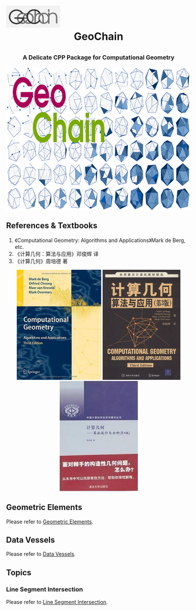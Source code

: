 # <img src="https://github.com/ChenZhouUC/GeoChain/blob/master/assets/geochain.png" height="60"/> <center>GeoChain</center>

## <font size=3><center>A Delicate CPP Package for Computational Geometry</center></font>

<div align=center>
<img src="https://github.com/ChenZhouUC/GeoChain/blob/master/assets/Concept.png" alt="concept" width="800" height="390" align="center"/>
</div>

## References & Textbooks

1. 《Computational Geometry: Algorithms and Applications》Mark de Berg, etc.
2. 《计算几何：算法与应用》邓俊辉 译
3. 《计算几何》周培德 著

<div align=center>
<img src="https://github.com/ChenZhouUC/GeoChain/blob/master/assets/CGtextbook_eng.jpg" alt="eng" width="230" height="300"/>
<img src="https://github.com/ChenZhouUC/GeoChain/blob/master/assets/CGtextbook_chn.jpg" alt="chn" width="212" height="300"/>
<img src="https://github.com/ChenZhouUC/GeoChain/blob/master/assets/CGtextbook_zpd.jpg" alt="zpd" width="213" height="300"/>
</div>

## Geometric Elements

Please refer to [Geometric Elements](https://github.com/ChenZhouUC/GeoChain/tree/master/Elements).

## Data Vessels

Please refer to [Data Vessels](https://github.com/ChenZhouUC/GeoChain/tree/master/Vessels).

## Topics

### Line Segment Intersection

Please refer to [Line Segment Intersection](https://github.com/ChenZhouUC/GeoChain/tree/master/Topics/Line%20Segment%20Intersection).
